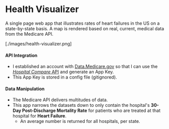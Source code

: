 # Health Visualizer
A single page web app that illustrates rates of heart failures in the US on a state-by-state basis. A map is rendered based on real, current, medical data from the Medicare API.

[./images/health-visualizer.png]

#### API Integration
- I established an account with [Data.Medicare.gov](https://data.medicare.gov/login) so that I can use the [*Hospital Compare* API](https://dev.socrata.com/foundry/data.medicare.gov/ukfj-tt6v) and generate an App Key.
- This App Key is stored in a config file (gitignored).

#### Data Manipulation
- The Medicare API delivers multitudes of data.
- This app narrows the datasets down to only contain the hospital's **30-Day Post-Discharge Mortality Rate** for patients who are treated at that hospital for **Heart Failure**.
  - An average number is returned for all hospitals, per state.